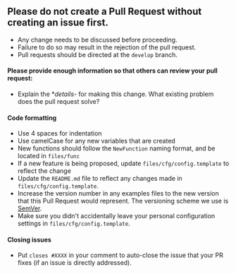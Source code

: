 ## Please do not create a Pull Request without creating an issue first.
- Any change needs to be discussed before proceeding.
- Failure to do so may result in the rejection of the pull request.
- Pull requests should be directed at the `develop` branch.

#### **Please provide enough information so that others can review your pull request**:

- Explain the **details*- for making this change. What existing problem does the pull request solve?

<!-- Example: When "Adding a function to do X", explain why it is necessary to have a way to do X. -->

#### **Code formatting**

- Use 4 spaces for indentation
- Use camelCase for any new variables that are created
- New functions should follow the `NewFunction` naming format, and be located in `files/func`
- If a new feature is being proposed, update `files/cfg/config.template` to reflect the change
- Update the `README.md` file to reflect any changes made in `files/cfg/config.template`.
- Increase the version number in any examples files to the new version that this Pull Request would represent. The versioning scheme we use is [SemVer](http://semver.org/).
- Make sure you didn't accidentally leave your personal configuration settings in `files/cfg/config.template`.

#### **Closing issues**

- Put `closes #XXXX` in your comment to auto-close the issue that your PR fixes (if an issue is directly addressed).
